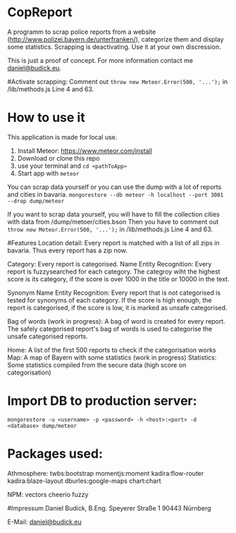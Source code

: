 # CopReport
A programm to scrap police reports from a website (http://www.polizei.bayern.de/unterfranken/), categorize them and display some statistics.
Scrapping is deactivating. Use it at your own discression.

This is just a proof of concept.
For more information contact me daniel@budick.eu.


#Activate scrapping:
Comment out `throw new Meteor.Error(500, '...');` in /lib/methods.js Line 4 and 63. 

# How to use it
This application is made for local use.

1. Install Meteor: https://www.meteor.com/install
2. Download or clone this repo
3. use your terminal and `cd <pathToApp>`
4. Start app with `meteor`

You can scrap data yourself or you can use the dump with a lot of reports and cities in bavaria.
`mongorestore --db meteor -h localhost --port 3001 --drop dump/meteor`

If you want to scrap data yourself, you will have to fill the collection cities with data from /dump/metoer/cities.bson
Then you have to comment out `throw new Meteor.Error(500, '...');` in /lib/methods.js Line 4 and 63. 

#Features
Location detail:
Every report is matched with a list of all zips in bavaria. Thus every report has a zip now.

Category: Every report is categorised.
Name Entity Recognition:
Every report is fuzzysearched for each category. The categroy wiht the highest score is its category, if the score is over 1000 in the title or 10000 in the text.

Synonym Name Entity Recognition:
Every report that is not categorised is tested for synonyms of each category. If the score is high enough, the report is categorised, if the score is low, it is marked as unsafe categorised.

Bag of words (work in progress):
A bag of word is created for every report. The safely categorised report's bag of words is used to categorise the unsafe categorised reports.


Home: A list of the first 500 reports to check if the categorisation works
Map: A map of Bayern with some statistics (work in progress)
Statistics: Some statistics compiled from the secure data (high score on categorisation)



# Import DB to production server:
`mongorestore -u <username> -p <password> -h <host>:<port> -d <database> dump/meteor`

# Packages used:
Athmosphere:
twbs:bootstrap
momentjs:moment
kadira:flow-router
kadira:blaze-layout
dburles:google-maps
chart:chart

NPM:
vectors
cheerio
fuzzy


#Impressum
Daniel Budick, B.Eng. 
Speyerer Straße 1
90443 Nürnberg

E-Mail: daniel@budick.eu